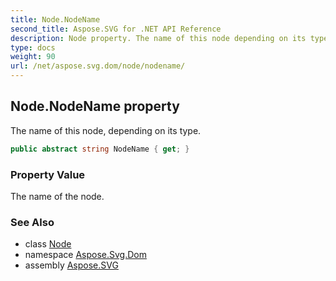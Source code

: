```yaml
---
title: Node.NodeName
second_title: Aspose.SVG for .NET API Reference
description: Node property. The name of this node depending on its type
type: docs
weight: 90
url: /net/aspose.svg.dom/node/nodename/
---
```

## Node.NodeName property

The name of this node, depending on its type.

```csharp
public abstract string NodeName { get; }
```

### Property Value

The name of the node.

### See Also

* class [Node](../)
* namespace [Aspose.Svg.Dom](../../node/)
* assembly [Aspose.SVG](../../../)
